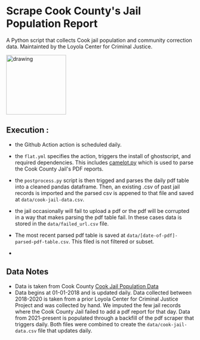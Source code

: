 # Scrape Cook County's Jail Population Report 

A Python script that collects Cook jail population and community correction data. Maintainted by the Loyola Center for Criminal Justice.

<img src="https://loyolaccj.org/static/images/ccj-loyola-black.svg" alt="drawing" width="160"/> 

## Execution :

- the Github Action action is scheduled daily.

- the `flat.yml` specifies the action, triggers the install of ghostscript, and required dependencies. This includes [camelot.py](https://camelot-py.readthedocs.io/en/master/) which is used to parse the Cook County Jail's PDF reports.

- the `postprocess.py` script is then trigged and parses the daily pdf table into a cleaned pandas dataframe. Then, an existing .csv of past jail records is imported and the parsed csv is appened to that file and saved at `data/cook-jail-data.csv`.
- the jail occasionally will fail to upload a pdf or the pdf will be corrupted in a way that makes parsing the pdf table fail. In these cases data is stored in the `data/failed_url.csv` file.
- The most recent parsed pdf table is saved at `data/[date-of-pdf]-parsed-pdf-table.csv`. This filed is not filtered or subset.
- 
## Data Notes

- Data is taken from Cook County [Cook Jail Population Data](https://www.cookcountysheriffil.gov/jail-population-data/)
- Data begins at 01-01-2018 and is updated daily. Data collected between 2018-2020 is taken from a prior Loyola Center for Criminal Justice Project and was collected by hand. We imputed the few jail records where the Cook County Jail failed to add a pdf report for that day. Data from 2021-present is populated through a backfill of the pdf scraper that triggers daily. Both files were combined to create the `data/cook-jail-data.csv` file that updates daily.



